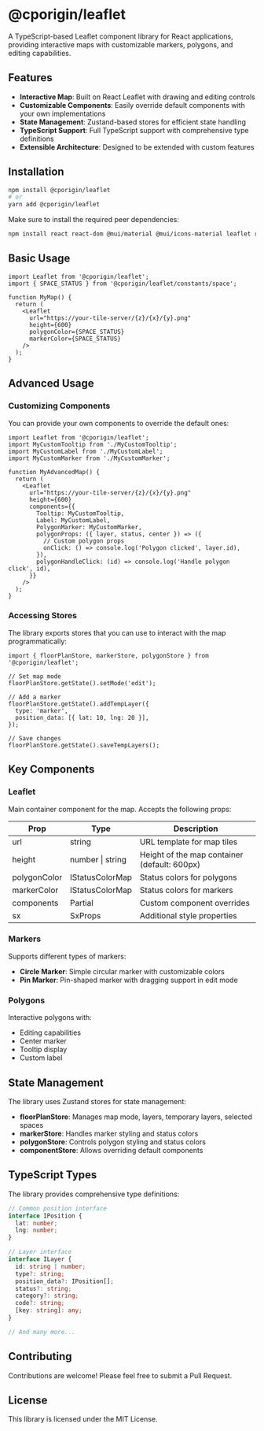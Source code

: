 # @cporigin/leaflet

A TypeScript-based Leaflet component library for React applications, providing interactive maps with customizable markers, polygons, and editing capabilities.

## Features

- **Interactive Map**: Built on React Leaflet with drawing and editing controls
- **Customizable Components**: Easily override default components with your own implementations
- **State Management**: Zustand-based stores for efficient state handling
- **TypeScript Support**: Full TypeScript support with comprehensive type definitions
- **Extensible Architecture**: Designed to be extended with custom features

## Installation

```bash
npm install @cporigin/leaflet
# or
yarn add @cporigin/leaflet
```

Make sure to install the required peer dependencies:

```bash
npm install react react-dom @mui/material @mui/icons-material leaflet react-leaflet
```

## Basic Usage

```tsx
import Leaflet from '@cporigin/leaflet';
import { SPACE_STATUS } from '@cporigin/leaflet/constants/space';

function MyMap() {
  return (
    <Leaflet 
      url="https://your-tile-server/{z}/{x}/{y}.png"
      height={600}
      polygonColor={SPACE_STATUS}
      markerColor={SPACE_STATUS}
    />
  );
}
```

## Advanced Usage

### Customizing Components

You can provide your own components to override the default ones:

```tsx
import Leaflet from '@cporigin/leaflet';
import MyCustomTooltip from './MyCustomTooltip';
import MyCustomLabel from './MyCustomLabel';
import MyCustomMarker from './MyCustomMarker';

function MyAdvancedMap() {
  return (
    <Leaflet 
      url="https://your-tile-server/{z}/{x}/{y}.png"
      height={600}
      components={{
        Tooltip: MyCustomTooltip,
        Label: MyCustomLabel,
        PolygonMarker: MyCustomMarker,
        polygonProps: ({ layer, status, center }) => ({
          // Custom polygon props
          onClick: () => console.log('Polygon clicked', layer.id),
        }),
        polygonHandleClick: (id) => console.log('Handle polygon click', id),
      }}
    />
  );
}
```

### Accessing Stores

The library exports stores that you can use to interact with the map programmatically:

```tsx
import { floorPlanStore, markerStore, polygonStore } from '@cporigin/leaflet';

// Set map mode
floorPlanStore.getState().setMode('edit');

// Add a marker
floorPlanStore.getState().addTempLayer({
  type: 'marker',
  position_data: [{ lat: 10, lng: 20 }],
});

// Save changes
floorPlanStore.getState().saveTempLayers();
```

## Key Components

### Leaflet

Main container component for the map. Accepts the following props:

| Prop | Type | Description |
|------|------|-------------|
| url | string | URL template for map tiles |
| height | number \| string | Height of the map container (default: 600px) |
| polygonColor | IStatusColorMap | Status colors for polygons |
| markerColor | IStatusColorMap | Status colors for markers |
| components | Partial<ComponentStore> | Custom component overrides |
| sx | SxProps<Theme> | Additional style properties |

### Markers

Supports different types of markers:

- **Circle Marker**: Simple circular marker with customizable colors
- **Pin Marker**: Pin-shaped marker with dragging support in edit mode

### Polygons

Interactive polygons with:
- Editing capabilities
- Center marker
- Tooltip display
- Custom label

## State Management

The library uses Zustand stores for state management:

- **floorPlanStore**: Manages map mode, layers, temporary layers, selected spaces
- **markerStore**: Handles marker styling and status colors
- **polygonStore**: Controls polygon styling and status colors
- **componentStore**: Allows overriding default components

## TypeScript Types

The library provides comprehensive type definitions:

```typescript
// Common position interface
interface IPosition {
  lat: number;
  lng: number;
}

// Layer interface
interface ILayer {
  id: string | number;
  type?: string;
  position_data?: IPosition[];
  status?: string;
  category?: string;
  code?: string;
  [key: string]: any;
}

// And many more...
```

## Contributing

Contributions are welcome! Please feel free to submit a Pull Request.

## License

This library is licensed under the MIT License.
